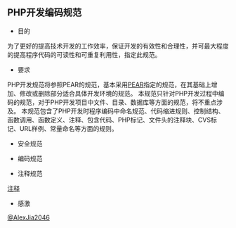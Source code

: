 ## PHP开发编码规范

* 目的

为了更好的提高技术开发的工作效率，保证开发的有效性和合理性，并可最大程度的提高程序代码的可读性和可重复利用性，指定此规范。

* 要求

PHP开发规范将参照PEAR的规范，基本采用[PEAR](http://pear.php.net/manual/en/standards.php)指定的规范，在其基础上增加、修改或删除部分适合具体开发环境的规范。
本规范只针对PHP开发过程中编码的规范，对于PHP开发项目中文件、目录、数据库等方面的规范，将不重点涉及。
本规范包含了PHP开发时程序编码中命名规范、代码缩进规则、控制结构、函数调用、函数定义、注释、包含代码、PHP标记、文件头的注释块、CVS标记、URL样例、常量命名等方面的规则。

* 安全规范

* 编码规范

* 注释规范

[注释](https://github.com/yzimhao/doc/blob/master/php/%E6%B3%A8%E9%87%8A.md)


* 感激

[@AlexJia2046](http://blog.csdn.net/alexdream/article/details/2213313)
